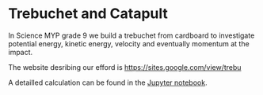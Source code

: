 # Trebuchet and Catapult

In Science MYP grade 9 we build a trebuchet from cardboard to investigate potential energy, kinetic energy, velocity and eventually momentum at the impact.

The website desribing our efford is https://sites.google.com/view/trebu

A detailled calculation can be found in the [Jupyter notebook](Trebuchet.ipynb).
